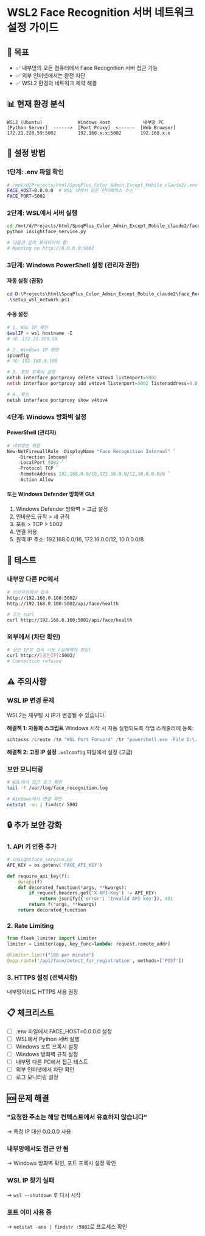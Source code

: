 # WSL2 Face Recognition 서버 네트워크 설정 가이드

## 🎯 목표
- ✅ 내부망의 모든 컴퓨터에서 Face Recognition 서버 접근 가능
- ✅ 외부 인터넷에서는 완전 차단
- ✅ WSL2 환경의 네트워크 제약 해결

## 📊 현재 환경 분석
```
WSL2 (Ubuntu)             Windows Host            내부망 PC
[Python Server]  ------>  [Port Proxy]  <------  [Web Browser]
172.21.228.59:5002        192.168.x.x:5002       192.168.x.x
```

## 🔧 설정 방법

### 1단계: .env 파일 확인
```bash
# /mnt/d/Projects/html/SpoqPlus_Color_Admin_Except_Mobile_claude2/.env
FACE_HOST=0.0.0.0  # WSL 내에서 모든 인터페이스 수신
FACE_PORT=5002
```

### 2단계: WSL에서 서버 실행
```bash
cd /mnt/d/Projects/html/SpoqPlus_Color_Admin_Except_Mobile_claude2/face_recognition
python insightface_service.py

# 다음과 같이 표시되어야 함:
# Running on http://0.0.0.0:5002
```

### 3단계: Windows PowerShell 설정 (관리자 권한)

#### 자동 설정 (권장)
```powershell
cd D:\Projects\html\SpoqPlus_Color_Admin_Except_Mobile_claude2\face_Recognition
.\setup_wsl_network.ps1
```

#### 수동 설정
```powershell
# 1. WSL IP 확인
$wslIP = wsl hostname -I
# 예: 172.21.228.59

# 2. Windows IP 확인  
ipconfig
# 예: 192.168.0.100

# 3. 포트 프록시 설정
netsh interface portproxy delete v4tov4 listenport=5002
netsh interface portproxy add v4tov4 listenport=5002 listenaddress=0.0.0.0 connectport=5002 connectaddress=172.21.228.59

# 4. 확인
netsh interface portproxy show v4tov4
```

### 4단계: Windows 방화벽 설정

#### PowerShell (관리자)
```powershell
# 내부망만 허용
New-NetFirewallRule -DisplayName "Face Recognition Internal" `
    -Direction Inbound `
    -LocalPort 5002 `
    -Protocol TCP `
    -RemoteAddress 192.168.0.0/16,172.16.0.0/12,10.0.0.0/8 `
    -Action Allow
```

#### 또는 Windows Defender 방화벽 GUI
1. Windows Defender 방화벽 > 고급 설정
2. 인바운드 규칙 > 새 규칙
3. 포트 > TCP > 5002
4. 연결 허용
5. 원격 IP 주소: 192.168.0.0/16, 172.16.0.0/12, 10.0.0.0/8

## 🧪 테스트

### 내부망 다른 PC에서
```bash
# 브라우저에서 접속
http://192.168.0.100:5002/
http://192.168.0.100:5002/api/face/health

# 또는 curl
curl http://192.168.0.100:5002/api/face/health
```

### 외부에서 (차단 확인)
```bash
# 공인 IP로 접속 시도 (실패해야 정상)
curl http://[공인IP]:5002/
# Connection refused
```

## ⚠️ 주의사항

### WSL IP 변경 문제
WSL2는 재부팅 시 IP가 변경될 수 있습니다.

**해결책 1: 자동화 스크립트**
Windows 시작 시 자동 실행되도록 작업 스케줄러에 등록:
```powershell
schtasks /create /tn "WSL Port Forward" /tr "powershell.exe -File D:\...\setup_wsl_network.ps1" /sc onstart /ru SYSTEM
```

**해결책 2: 고정 IP 설정**
`.wslconfig` 파일에서 설정 (고급)

### 보안 모니터링
```bash
# WSL에서 접근 로그 확인
tail -f /var/log/face_recognition.log

# Windows에서 연결 확인
netstat -an | findstr 5002
```

## 🔒 추가 보안 강화

### 1. API 키 인증 추가
```python
# insightface_service.py
API_KEY = os.getenv('FACE_API_KEY')

def require_api_key(f):
    @wraps(f)
    def decorated_function(*args, **kwargs):
        if request.headers.get('X-API-Key') != API_KEY:
            return jsonify({'error': 'Invalid API key'}), 401
        return f(*args, **kwargs)
    return decorated_function
```

### 2. Rate Limiting
```python
from flask_limiter import Limiter
limiter = Limiter(app, key_func=lambda: request.remote_addr)

@limiter.limit("100 per minute")
@app.route('/api/face/detect_for_registration', methods=['POST'])
```

### 3. HTTPS 설정 (선택사항)
내부망이라도 HTTPS 사용 권장

## 📋 체크리스트
- [ ] .env 파일에서 FACE_HOST=0.0.0.0 설정
- [ ] WSL에서 Python 서버 실행
- [ ] Windows 포트 프록시 설정
- [ ] Windows 방화벽 규칙 설정
- [ ] 내부망 다른 PC에서 접근 테스트
- [ ] 외부 인터넷에서 차단 확인
- [ ] 로그 모니터링 설정

## 🆘 문제 해결

### "요청한 주소는 해당 컨텍스트에서 유효하지 않습니다"
→ 특정 IP 대신 0.0.0.0 사용

### 내부망에서도 접근 안 됨
→ Windows 방화벽 확인, 포트 프록시 설정 확인

### WSL IP 찾기 실패
→ `wsl --shutdown` 후 다시 시작

### 포트 이미 사용 중
→ `netstat -ano | findstr :5002`로 프로세스 확인